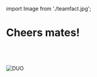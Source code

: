 import Image from './teamfact.jpg';

# Cheers mates!

<br />
<br />
<br />
<img src={Image} alt="DUO" />


